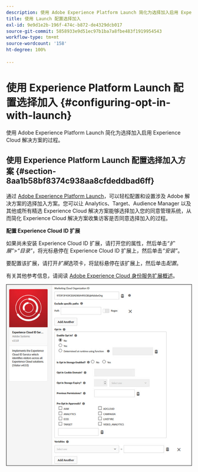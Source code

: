 ```yaml
---
description: 使用 Adobe Experience Platform Launch 简化为选择加入启用 Experience Cloud 解决方案的过程。
title: 使用 Launch 配置选择加入
exl-id: 9e9d1e2b-196f-474c-b872-de4329dcb017
source-git-commit: 5858933e9d51ec97b1ba7a8fbe483f1919954543
workflow-type: tm+mt
source-wordcount: '158'
ht-degree: 100%

---
```


# 使用 Experience Platform Launch 配置选择加入 {#configuring-opt-in-with-launch}

使用 Adobe Experience Platform Launch 简化为选择加入启用 Experience Cloud 解决方案的过程。

## 使用 Experience Platform Launch 配置选择加入方案 {#section-8aa1b58bf8374c938aa8cfdeddbad6ff}

通过 [Adobe Experience Platform Launch](https://experienceleague.adobe.com/docs/experience-platform/tags/home.html?lang=zh-Hans)，可以轻松配置和设置涉及 Adobe 解决方案的选择加入方案。您可以让 Analytics、Target、Audience Manager 以及其他或所有精选 Experience Cloud 解决方案能够选择加入您的同意管理系统，从而简化 Experience Cloud 解决方案收集访客是否同意选择加入的过程。

**配置 Experience Cloud ID 扩展**

如果尚未安装 Experience Cloud ID 扩展，请打开您的属性，然后单击&#x200B;*“扩展”*>*“目录”*，将光标悬停在 Experience Cloud ID 扩展上，然后单击&#x200B;*“安装”*。

要配置该扩展，请打开&#x200B;*扩展*&#x200B;选项卡，将鼠标悬停在该扩展上，然后单击&#x200B;*配置*。

有关其他参考信息，请阅读 [Adobe Experience Cloud 身份服务扩展概述](https://experienceleague.adobe.com/docs/experience-platform/tags/extensions/client/id-service/overview.html?lang=zh-Hans)。

![](assets/optin-launch.jpg)
